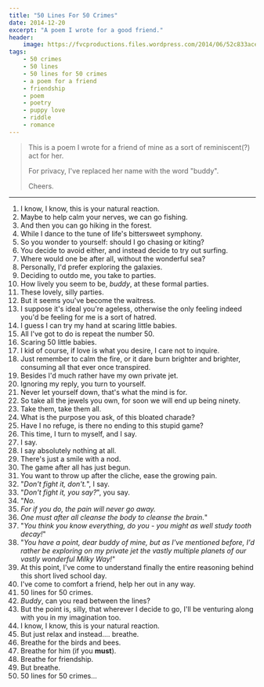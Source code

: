 ```yaml
---
title: "50 Lines For 50 Crimes"
date: 2014-12-20
excerpt: "A poem I wrote for a good friend."
header:
    image: https://fvcproductions.files.wordpress.com/2014/06/52c833ace4b0df7dc79c740a.png?w=800&h=340&crop=1
tags:
    - 50 crimes
    - 50 lines
    - 50 lines for 50 crimes
    - a poem for a friend
    - friendship
    - poem
    - poetry
    - puppy love
    - riddle
    - romance
---
```


> This is a poem I wrote for a friend of mine as a sort of
> reminiscent(?) act for her.
>
> For privacy, I've replaced her name with the word "buddy".
>
> Cheers.

------------------------------------------------------------------------

1. I know, I know, this is your natural reaction.
2. Maybe to help calm your nerves, we can go fishing.
3. And then you can go hiking in the forest.
4.  While I dance to the tune of life's bittersweet symphony.
5.  So you wonder to yourself: should I go chasing or kiting?
6.  You decide to avoid either, and instead decide to try out surfing.
7.  Where would one be after all, without the wonderful sea?
8.  Personally, I'd prefer exploring the galaxies.
9.  Deciding to outdo me, you take to parties.
10. How lively you seem to be, *buddy*, at these formal parties.
11. These lovely, silly parties.
12. But it seems you've become the waitress.
13. I suppose it's ideal you're ageless, otherwise the only feeling
    indeed you'd be feeling for me is a sort of hatred.
14. I guess I can try my hand at scaring little babies.
15. All I've got to do is repeat the number 50.
16. Scaring 50 little babies.
17. I kid of course, if love is what you desire, I care not to inquire.
18. Just remember to calm the fire, or it dare burn brighter and
    brighter, consuming all that ever once transpired.
19. Besides I'd much rather have my own private jet.
20. Ignoring my reply, you turn to yourself.
21. Never let yourself down, that's what the mind is for.
22. So take all the jewels you own, for soon we will end up being
    ninety.
23. Take them, take them all.
24. What is the purpose you ask, of this bloated charade?
25. Have I no refuge, is there no ending to this stupid game?
26. This time, I turn to myself, and I say.
27. I say.
28. I say absolutely nothing at all.
29. There's just a smile with a nod.
30. The game after all has just begun.
31. You want to throw up after the cliche, ease the growing pain.
32. "*Don't fight it, don't.*", I say.
33. "*Don't fight it, you say?*", you say.
34. "*No.*
35. *For if you do, the pain will never go away.*
36. *One must after all cleanse the body to cleanse the brain.*"
37. "*You think you know everything, do you - you might as well study
    tooth decay!*"
38. "*You have a point, dear buddy of mine, but as I've mentioned
    before, I'd rather be exploring on my private jet the vastly
    multiple planets of our vastly wonderful Milky Way!*"
39. At this point, I've come to understand finally the entire reasoning
    behind this short lived school day.
40. I've come to comfort a friend, help her out in any way.
41. 50 lines for 50 crimes.
42. *Buddy*, can you read between the lines?
43. But the point is, silly, that wherever I decide to go, I'll be
    venturing along with you in my imagination too.
44. I know, I know, this is your natural reaction.
45. But just relax and instead.... breathe.
46. Breathe for the birds and bees.
47. Breathe for him (if you **must**).
48. Breathe for friendship.
49. But breathe.
50. 50 lines for 50 crimes...
